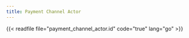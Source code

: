 ```yaml
---
title: Payment Channel Actor
---
```


{{< readfile file="payment_channel_actor.id" code="true" lang="go" >}}

